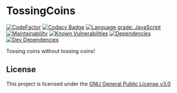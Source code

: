 # TossingCoins
[![CodeFactor](https://www.codefactor.io/repository/github/harens/tossingcoins/badge/master)](https://www.codefactor.io/repository/github/harens/tossingcoins/overview/master)
[![Codacy Badge](https://api.codacy.com/project/badge/Grade/594c1d590d5e4ab78d071832f24e1d5a)](https://app.codacy.com/app/harens/TossingCoins?utm_source=github.com&utm_medium=referral&utm_content=harens/TossingCoins&utm_campaign=Badge_Grade_Dashboard)
[![Language grade: JavaScript](https://img.shields.io/lgtm/grade/javascript/g/harens/TossingCoins.svg?logo=lgtm&logoWidth=18)](https://lgtm.com/projects/g/harens/TossingCoins/context:javascript)
[![Maintainability](https://api.codeclimate.com/v1/badges/b563e21c84e0e50f9562/maintainability)](https://codeclimate.com/github/harens/TossingCoins/maintainability)
[![Known Vulnerabilities](https://snyk.io/test/github/harens/TossingCoins/badge.svg?targetFile=package.json)](https://snyk.io/test/github/harens/TossingCoins?targetFile=package.json)
[![Dependencies](https://img.shields.io/david/harens/TossingCoins.svg?style=flat)](https://github.com/harens/TossingCoins/blob/master/package.json)
[![Dev Dependencies](https://img.shields.io/david/dev/harens/TossingCoins.svg)](https://github.com/harens/TossingCoins/blob/master/package.json)

Tossing coins without tossing coins!

## License
This project is licensed under the [GNU General Public License v3.0](https://github.com/harens/TossingCoins/blob/master/LICENSE) 
